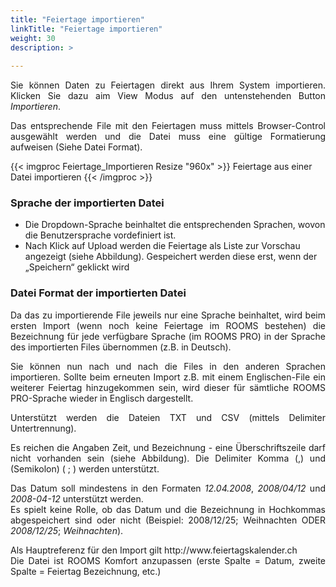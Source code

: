 ```yaml
---
title: "Feiertage importieren"
linkTitle: "Feiertage importieren"
weight: 30
description: >
  
---
```


<p style="text-align: justify">
Sie können Daten zu Feiertagen direkt aus Ihrem System importieren. Klicken Sie dazu aim View Modus auf den untenstehenden Button <i>Importieren</i>. <p style="text-align: justify">

<p style="text-align: justify">
Das entsprechende File mit den Feiertagen muss mittels Browser-Control ausgewählt werden und die Datei muss eine gültige Formatierung aufweisen (Siehe Datei Format). </p>

{{< imgproc Feiertage_Importieren Resize "960x" >}}
Feiertage aus einer Datei importieren
{{< /imgproc >}}

### Sprache der importierten Datei

* Die Dropdown-Sprache beinhaltet die entsprechenden Sprachen, wovon die Benutzersprache vordefiniert ist.
* Nach Klick auf Upload werden die Feiertage als Liste zur Vorschau angezeigt (siehe Abbildung). Gespeichert werden diese erst, wenn der „Speichern“ geklickt wird

### Datei Format der importierten Datei

<p style="text-align: justify">
Da das zu importierende File jeweils nur eine Sprache beinhaltet, wird beim ersten Import (wenn noch keine Feiertage im ROOMS bestehen) die Bezeichnung für jede verfügbare Sprache (im ROOMS PRO) in der Sprache des importierten Files übernommen (z.B. in Deutsch). </p>

<p style="text-align: justify">
Sie können nun nach und nach die Files in den anderen Sprachen importieren. Sollte beim erneuten Import z.B. mit einem Englischen-File ein weiterer Feiertag hinzugekommen sein, wird dieser für sämtliche ROOMS PRO-Sprache wieder in Englisch dargestellt. </p>

<p style="text-align: justify">
Unterstützt werden die Dateien TXT und CSV (mittels Delimiter Untertrennung). </p>

<p style="text-align: justify">
Es reichen die Angaben Zeit, und Bezeichnung - eine Überschriftszeile darf nicht vorhanden sein (siehe Abbildung). 
Die Delimiter Komma (,) und (Semikolon) ( ; ) werden unterstützt. </p>

<p style="text-align: justify">
Das Datum soll mindestens in den Formaten <i>12.04.2008</i>, <i>2008/04/12</i> und <i>2008-04-12</i> unterstützt werden. </br>
Es spielt keine Rolle, ob das Datum und die Bezeichnung in Hochkommas abgespeichert sind oder nicht (Beispiel:
2008/12/25; Weihnachten ODER <i>2008/12/25</i>; <i>Weihnachten</i>). </p>

<p style="text-align: justify">
Als Hauptreferenz für den Import gilt http://www.feiertagskalender.ch </br>
Die Datei ist ROOMS Komfort anzupassen (erste Spalte = Datum, zweite Spalte = Feiertag Bezeichnung, etc.) </p>